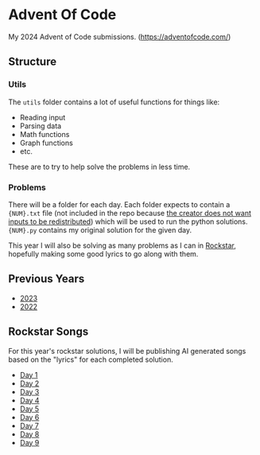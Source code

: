 # Advent Of Code

My 2024 Advent of Code submissions.
(https://adventofcode.com/)

## Structure
### Utils
The `utils` folder contains a lot of useful functions for things like:
- Reading input
- Parsing data
- Math functions
- Graph functions
- etc.

These are to try to help solve the problems in less time.

### Problems
There will be a folder for each day. Each folder expects to contain a `{NUM}.txt` file (not included in the repo because [the creator does not want inputs to be redistributed](https://adventofcode.com/2024/about)) which will be used to run the python solutions. `{NUM}.py` contains my original solution for the given day.

This year I will also be solving as many problems as I can in [Rockstar](https://github.com/RockstarLang/rockstar), hopefully making some good lyrics to go along with them.

## Previous Years
- [2023](https://github.com/duckyluuk/AoC-2023)
- [2022](https://github.com/duckyluuk/AoC-2022)

## Rockstar Songs
For this year's rockstar solutions, I will be publishing AI generated songs based on the "lyrics" for each completed solution.

- [Day 1](https://youtu.be/mrUzmqptpGo)
- [Day 2](https://youtu.be/w-lMqec-1GM)
- [Day 3](https://youtu.be/fINOv771wbs)
- [Day 4](https://youtu.be/qB4nmZzOCX0)
- [Day 5](https://youtu.be/TkAg9HrpGWc)
- [Day 6](https://youtu.be/goFwjuJg8qI)
- [Day 7](https://youtu.be/o-HCagXnqc8)
- [Day 8](https://youtu.be/ZbV8wVI0bKU)
- [Day 9](https://youtu.be/bpxZd4WatWU)

